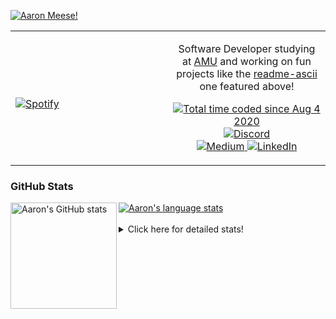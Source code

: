 [![Aaron Meese!](https://user-images.githubusercontent.com/17814535/88975338-a2aabf00-d27f-11ea-963f-8a19608716b4.png)](https://github.com/ajmeese7/readme-ascii "README ASCII")

<!-- Modified from project here: https://github.com/novatorem/novatorem -->
<table width="100%"> 
  <tr>
  <td width="50%">
      
&nbsp; <br> [![Spotify](https://ajmeese7.vercel.app/api/spotify)](https://open.spotify.com/user/ajmeese)

  </td>
  <td width="50%">
    <p align="center">
    Software Developer studying at <a href="https://www.amu.apus.edu/">AMU</a> and working on fun 
    projects like the <a href="https://github.com/ajmeese7/readme-ascii">readme-ascii</a> one featured above!
    </p>
    <p align="center">
      <a href="https://wakatime.com/@f726891d-3b02-46cd-9b60-e8c59f9e2b14">
        <img src="https://wakatime.com/badge/user/f726891d-3b02-46cd-9b60-e8c59f9e2b14.svg" alt="Total time coded since Aug 4 2020" title="WakaTime" />
      </a>
      <a href="http://link.aaronmeese.com/discord">
        <img src="https://img.shields.io/badge/discord-ajmeese7%234835-369?style=flat-square&logo=discord&logoColor=white&color=purple" alt="Discord" title="Discord">
      </a>
      <br />
      <a href="https://link.aaronmeese.com/medium">
        <img src="https://img.shields.io/badge/medium-ajmeese7-1DB954?style=flat-square&logo=medium&logoColor=white" alt="Medium" title="Medium">
      </a>
      <a href="https://link.aaronmeese.com/linkedin">
        <img src="https://img.shields.io/badge/linkedIn-aaronmeese-1DB954?style=flat-square&logo=linkedin&logoColor=white&color=blue" alt="LinkedIn" title="LinkedIn">
      </a>
    </p>
  </td>

</table>

[//]: <> (The `&nbsp;` is to have Aphelion take up more space)

### GitHub Stats ###

<a href="https://profile-summary-for-github.com/user/ajmeese7">
  <img align="left" height="170px" src="https://github-readme-stats.vercel.app/api?username=ajmeese7&show_icons=true&line_height=27&count_private=true" alt="Aaron's GitHub stats"/>
  <img src="https://github-readme-stats.vercel.app/api/top-langs/?username=ajmeese7&hide_langs_below=5&layout=compact" alt="Aaron's language stats"/>
</a>

<br />
<br />
<details>
<summary>Click here for detailed stats!</summary>

### :zap: Recent Activity
<!--START_SECTION:activity-->
1. 🗣 Commented on [#56](https://github.com/os-js/osjs-server/issues/56) in [os-js/osjs-server](https://github.com/os-js/osjs-server)
2. 💪 Opened PR [#58](https://github.com/os-js/osjs-server/pull/58) in [os-js/osjs-server](https://github.com/os-js/osjs-server)
3. 🗣 Commented on [#2233](https://github.com/coder/coder/issues/2233) in [coder/coder](https://github.com/coder/coder)
4. 🗣 Commented on [#17556](https://github.com/keybase/client/issues/17556) in [keybase/client](https://github.com/keybase/client)
5. 🎉 Merged PR [#11](https://github.com/ajmeese7/finance-dashboard/pull/11) in [ajmeese7/finance-dashboard](https://github.com/ajmeese7/finance-dashboard)
<!--END_SECTION:activity-->

### 🧐 Waka Stats
<!--START_SECTION:waka-->
![Code Time](http://img.shields.io/badge/Code%20Time-1%2C092%20hrs%203%20mins-blue)

**🐱 My GitHub Data** 

> 🏆 884 Contributions in the Year 2022
 > 
> 📦 205.2 kB Used in GitHub's Storage 
 > 
> 💼 Opted to Hire
 > 
> 📜 82 Public Repositories 
 > 
> 🔑 29 Private Repositories  
 > 
**I'm an Early 🐤** 

```text
🌞 Morning    182 commits    █████░░░░░░░░░░░░░░░░░░░░   20.99% 
🌆 Daytime    329 commits    █████████░░░░░░░░░░░░░░░░   37.95% 
🌃 Evening    345 commits    ██████████░░░░░░░░░░░░░░░   39.79% 
🌙 Night      11 commits     ░░░░░░░░░░░░░░░░░░░░░░░░░   1.27%

```
📅 **I'm Most Productive on Sunday** 

```text
Monday       121 commits    ███░░░░░░░░░░░░░░░░░░░░░░   13.96% 
Tuesday      129 commits    ███░░░░░░░░░░░░░░░░░░░░░░   14.88% 
Wednesday    106 commits    ███░░░░░░░░░░░░░░░░░░░░░░   12.23% 
Thursday     115 commits    ███░░░░░░░░░░░░░░░░░░░░░░   13.26% 
Friday       90 commits     ██░░░░░░░░░░░░░░░░░░░░░░░   10.38% 
Saturday     132 commits    ███░░░░░░░░░░░░░░░░░░░░░░   15.22% 
Sunday       174 commits    █████░░░░░░░░░░░░░░░░░░░░   20.07%

```


📊 **This Week I Spent My Time On** 

```text
⌚︎ Time Zone: America/New_York

💬 Programming Languages: 
JavaScript               4 hrs 52 mins       ██████████░░░░░░░░░░░░░░░   39.52% 
Markdown                 3 hrs 6 mins        ██████░░░░░░░░░░░░░░░░░░░   25.22% 
Python                   1 hr 57 mins        ████░░░░░░░░░░░░░░░░░░░░░   15.89% 
JSON                     31 mins             █░░░░░░░░░░░░░░░░░░░░░░░░   4.31% 
YAML                     31 mins             █░░░░░░░░░░░░░░░░░░░░░░░░   4.29%

🐱‍💻 Projects: 
aaronmeese.com           6 hrs               ████████████░░░░░░░░░░░░░   48.75% 
pixray-guide             2 hrs 42 mins       █████░░░░░░░░░░░░░░░░░░░░   21.96% 
modernreforms.org        1 hr 55 mins        ████░░░░░░░░░░░░░░░░░░░░░   15.65% 
vault                    1 hr 23 mins        ██░░░░░░░░░░░░░░░░░░░░░░░   11.25% 
dendron                  9 mins              ░░░░░░░░░░░░░░░░░░░░░░░░░   1.27%

```

**I Mostly Code in JavaScript** 

```text
JavaScript               32 repos            ████████████░░░░░░░░░░░░░   49.23% 
HTML                     9 repos             ███░░░░░░░░░░░░░░░░░░░░░░   13.85% 
Python                   5 repos             ██░░░░░░░░░░░░░░░░░░░░░░░   7.69% 
Java                     4 repos             █░░░░░░░░░░░░░░░░░░░░░░░░   6.15% 
CSS                      3 repos             █░░░░░░░░░░░░░░░░░░░░░░░░   4.62%

```



 Last Updated on 26/06/2022 16:03:04 UTC
<!--END_SECTION:waka-->
</details>
